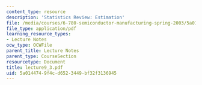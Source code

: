 ```yaml
---
content_type: resource
description: 'Statistics Review: Estimation'
file: /media/courses/6-780-semiconductor-manufacturing-spring-2003/5a0144749f4cd6523449bf32f3136945_lecture9_3.pdf
file_type: application/pdf
learning_resource_types:
- Lecture Notes
ocw_type: OCWFile
parent_title: Lecture Notes
parent_type: CourseSection
resourcetype: Document
title: lecture9_3.pdf
uid: 5a014474-9f4c-d652-3449-bf32f3136945
---
```

